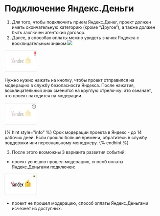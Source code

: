 # Подключение Яндекс.Деньги



1. Для того, чтобы подключить прием Яндекс.Денег, проект должен иметь окончательную категорию \(кроме “Другое“\), а также должен быть заключен агентский договор. 
2. Далее, в способах оплаты можно увидеть значок Яндекса с восклицательным знаком:![](blob:https://unitpay.atlassian.net/aff6d953-b816-4b81-b9e1-9ca5d922cec6#media-blob-url=true&id=8baa6d12-cb85-4fe8-9d6b-2e548bced770&collection=contentId-1076002832&contextId=1076002832&mimeType=image%2Fpng&name=image-20201029-092400.png&size=5627&width=106&height=72)

![](../.gitbook/assets/image%20%2875%29.png)

Нужно нужно нажать на кнопку, чтобы проект отправился на модерацию в службу безопасности Яндекса. После нажатия, восклицательный знак сменится на круглую стрелочку: это означает, что проект находится на модерации.

![](../.gitbook/assets/image%20%2878%29.png)

{% hint style="info" %}
Срок модерации проекта в Яндекс - до 14 рабочих дней. Если прошло больше времени, обратитесь в службу поддержки или персональному менеджеру.
{% endhint %}

3. После этого возможны 3 варианта развития событий:

* проект успешно прошел модерацию, способ оплаты Яндекс.Деньгами подключен:

![](../.gitbook/assets/image%20%2877%29.png)

* проект не прошел модерацию, способ оплаты Яндекс.Деньгами исчезнет из доступных.

